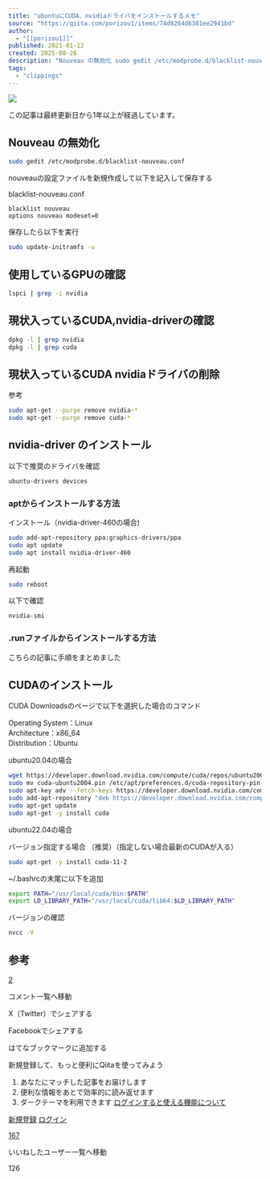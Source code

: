 ```yaml
---
title: "ubuntuにCUDA、nvidiaドライバをインストールするメモ"
source: "https://qiita.com/porizou1/items/74d8264d6381ee2941bd"
author:
  - "[[porizou1]]"
published: 2021-01-12
created: 2025-08-26
description: "Nouveau の無効化 sudo gedit /etc/modprobe.d/blacklist-nouveau.conf nouveauの設定ファイルを新規作成して以下を記入して保存する blacklist-nouveau.conf blacklist nouve..."
tags:
  - "clippings"
---
```

![](https://relay-dsp.ad-m.asia/dmp/sync/bizmatrix?pid=c3ed207b574cf11376&d=x18o8hduaj&uid=)

この記事は最終更新日から1年以上が経過しています。

## Nouveau の無効化

```bash
sudo gedit /etc/modprobe.d/blacklist-nouveau.conf
```

nouveauの設定ファイルを新規作成して以下を記入して保存する

blacklist-nouveau.conf

```text
blacklist nouveau
options nouveau modeset=0
```

保存したら以下を実行

```bash
sudo update-initramfs -u
```

## 使用しているGPUの確認

```bash
lspci | grep -i nvidia
```

## 現状入っているCUDA,nvidia-driverの確認

```bash
dpkg -l | grep nvidia
dpkg -l | grep cuda
```

## 現状入っているCUDA nvidiaドライバの削除

参考

```bash
sudo apt-get --purge remove nvidia-*
sudo apt-get --purge remove cuda-*
```

## nvidia-driver のインストール

以下で推奨のドライバを確認

```bash
ubuntu-drivers devices
```

### aptからインストールする方法

インストール（nvidia-driver-460の場合)

```bash
sudo add-apt-repository ppa:graphics-drivers/ppa
sudo apt update
sudo apt install nvidia-driver-460
```

再起動

```bash
sudo reboot
```

以下で確認

```bash
nvidia-smi
```

### .runファイルからインストールする方法

こちらの記事に手順をまとめました

## CUDAのインストール

CUDA Downloadsのページで以下を選択した場合のコマンド

Operating System：Linux  
Architecture：x86\_64  
Distribution：Ubuntu

ubuntu20.04の場合

```bash
wget https://developer.download.nvidia.com/compute/cuda/repos/ubuntu2004/x86_64/cuda-ubuntu2004.pin
sudo mv cuda-ubuntu2004.pin /etc/apt/preferences.d/cuda-repository-pin-600
sudo apt-key adv --fetch-keys https://developer.download.nvidia.com/compute/cuda/repos/ubuntu2004/x86_64/7fa2af80.pub
sudo add-apt-repository "deb https://developer.download.nvidia.com/compute/cuda/repos/ubuntu2004/x86_64/ /"
sudo apt-get update
sudo apt-get -y install cuda
```

ubuntu22.04の場合

バージョン指定する場合 （推奨）（指定しない場合最新のCUDAが入る）

```bash
sudo apt-get -y install cuda-11-2
```

~/.bashrcの末尾に以下を追加

```bash
export PATH="/usr/local/cuda/bin:$PATH"
export LD_LIBRARY_PATH="/usr/local/cuda/lib64:$LD_LIBRARY_PATH"
```

バージョンの確認

```bash
nvcc -V
```

## 参考

[2](https://qiita.com/porizou1/items/#comments)

コメント一覧へ移動

X（Twitter）でシェアする

Facebookでシェアする

はてなブックマークに追加する

新規登録して、もっと便利にQiitaを使ってみよう

1. あなたにマッチした記事をお届けします
2. 便利な情報をあとで効率的に読み返せます
3. ダークテーマを利用できます
[ログインすると使える機能について](https://help.qiita.com/ja/articles/qiita-login-user)

[新規登録](https://qiita.com/signup?callback_action=login_or_signup&redirect_to=%2Fporizou1%2Fitems%2F74d8264d6381ee2941bd&realm=qiita) [ログイン](https://qiita.com/login?callback_action=login_or_signup&redirect_to=%2Fporizou1%2Fitems%2F74d8264d6381ee2941bd&realm=qiita)

[167](https://qiita.com/porizou1/items/74d8264d6381ee2941bd/likers)

いいねしたユーザー一覧へ移動

126